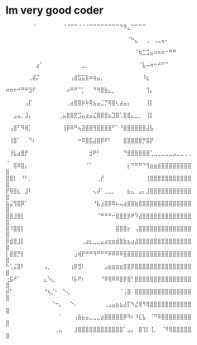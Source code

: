 # Im very good coder

⠀⠀⠀⠀⠀⠀⠀⠈⠀⠀⠀⠀⠀⠀⠀⠈⠈⠉⠉⠈⠈⠈⠉⠉⠉⠉⠉⠉⠉⠉⠙⠻⣄⠉⠉⠉⠉⠀⠀⠀⠀⠀⠀⠀⠀⠀⠀⠀⠀⠀
⠀⠀⠀⠀⠀⠀⠀⠀⠀⠀⠀⠀⠀⠀⠀⠀⠀⠀⠀⠀⠀⠀⠀⠀⠀⠀⠀⠀⠀⠀⠀⠀⠈⠓⣄⠀⠀⢀⠀⢀⣀⣤⠄⠀⠀⠀⠀⠀⠀⠀
⠀⠀⠀⠀⠀⠀⠀⠀⠀⠀⠀⠀⠀⠀⠀⠀⠀⠀⠀⠀⠀⠀⠀⠀⠀⠀⠀⠀⠀⠀⠀⠀⠀⠀⠈⢷⣉⣩⣤⠴⠶⠶⠒⠛⠛⠀⠀⠀⠀⠀
⠀⠀⠀⠀⠀⠀⠀⠀⣴⠁⠀⠀⠀⠀⠀⠀⠀⠀⠀⠀⣀⡀⠀⠀⠀⠀⠀⠀⠀⠀⠀⠀⠀⠀⠀⠈⣧⠤⠶⠒⠚⠋⠉⠀⠀⠀⠀⠀⠀⠀
⠀⠀⠀⠀⠀⠀⢀⣾⡍⠀⠀⠀⠀⠀⠀⠀⠀⢠⣾⣫⣭⣷⠶⢶⣤⡀⠀⠀⠀⠀⠀⠀⠀⠀⠀⠀⠸⣆⠀⠀⠀⠀⠀⠀⠀⠀⠀⠀⠀⠀
⠶⠶⠖⠚⠛⠛⣹⠏⠀⠀⠀⠀⠀⠀⠀⠀⠴⠛⠛⠉⡁⠀⠀⠙⠻⣿⣷⣄⡀⠀⠀⠀⠀⠀⠀⠀⠀⢹⡄⠀⠀⠀⠀⠀⠀⠀⠀⠀⠀⠀
⠀⠀⠀⠀⠀⢠⡏⠀⠀⠀⠀⠀⠀⠀⠀⠀⢀⣴⣿⣿⡷⠷⢿⣦⣤⣈⡙⢿⣿⢆⣴⣤⡄⠀⠀⠀⠀⢸⡇⠀⠀⠀⠀⠀⠀⠀⠀⠀⠀⠀
⠀⠀⣠⣤⡀⣸⡄⠀⠀⠀⠀⠀⠀⠀⢀⣤⣿⣿⣟⣩⣤⣴⣤⣌⣿⣿⣿⣦⣹⣿⢁⣿⣿⣄⣀⡀⠀⢸⡇⠀⠀⠀⠀⠀⠀⠀⠀⠀⠀⠀
⠀⢠⣿⠋⠻⢿⡁⠀⠀⠀⠀⠀⠀⠀⠀⢸⡿⠿⠛⢦⣽⣿⣿⢻⣿⣿⣿⣿⠋⠁⠘⣿⣿⣿⣿⣿⣿⣼⣧⠀⠀⠀⠀⠀⠀⠀⠀⠀⠀⠀
⠀⢸⣿⠁⠀⠀⠙⠆⠀⠀⠀⠀⠀⠀⠀⠀⠀⠀⠀⠒⠿⣿⣯⣼⣿⡿⠟⠃⠀⠀⠀⣿⣿⣿⣿⣿⡛⣿⡟⠀⠀⠀⠀⠀⠀⠀⠀⠀⠀⠀
⠀⢸⣧⣴⣿⡟⠀⠀⠀⠀⠀⠀⠀⠀⠀⠀⠀⠀⠀⠀⠀⠀⣺⠟⠃⠀⠀⠀⠀⠀⠀⠙⣿⣿⣿⣿⣿⣿⢁⣀⣀⣀⣀⣀⣠⣀⣀⢀⢀⢀
⠀⠀⢿⠿⣿⡄⠀⠀⠀⠀⠀⠀⠀⠀⠀⠀⠀⠀⠀⠀⠀⠈⠁⠀⠀⠀⠀⠀⠀⠀⠀⠀⡆⠙⠛⠛⠙⢻⣶⣶⣾⣿⣿⣿⣿⣿⣿⣿⣿⣿
⣿⣿⡇⠀⠘⠃⡀⠀⠀⠀⠀⠀⠀⠀⠀⠀⠀⠀⠀⠀⠀⠀⠀⠀⢀⡞⠀⠀⠀⠀⠀⠀⠀⠀⠀⠀⠀⢸⣿⣿⣿⣿⣿⣿⣿⣿⣿⣿⣿⣿
⡟⢿⣿⣆⠀⣸⠇⠀⠀⠀⠀⠀⠀⠀⠀⠀⠀⠀⠀⠀⠀⠀⠀⢄⡼⠁⢀⣀⡀⠀⠀⠀⣦⣄⠀⣠⡄⣸⣿⣿⣿⣿⣿⣿⣿⣿⣿⣿⣿⣿
⣷⣬⢻⣿⡿⠁⠀⠀⠀⠀⠀⠀⠀⠀⠀⠀⠀⠀⠀⠀⠀⠀⠀⠘⣧⣰⣿⡿⠿⠦⢤⣴⣿⣿⣷⣿⣿⣿⣿⣿⣿⣿⣿⣿⣿⣿⣿⣿⣿⣿
⣿⣿⣸⣿⡇⠀⠀⠀⠀⠀⠀⠀⠀⠀⠀⠀⠀⠀⠀⠀⠀⠀⠀⠀⠈⠛⠛⠛⠒⣿⣿⣿⡿⠟⠹⣼⣿⣿⣿⣿⣿⣿⣿⣿⣿⣿⣿⣿⣿⣿
⣿⠸⣿⣿⡇⠀⠀⠀⠀⠀⠀⠀⠀⠀⠀⠀⠀⠀⠀⠀⠀⠀⠀⠀⠀⠀⠀⠀⠀⣿⣿⣿⡖⠀⢠⣿⣿⣿⣿⣿⣿⣿⣿⣿⣿⣿⣿⣿⣿⣿
⡿⣾⣿⣸⡇⠀⠀⠀⠀⠀⠀⠀⠀⠀⠀⠀⠀⠀⠀⠀⢀⣴⣆⣀⣀⣤⣴⣶⣶⣾⣿⣷⣦⣴⣼⣿⣿⣿⣿⣿⣿⣿⣿⣿⣿⣿⣿⣿⣿⣿
⡇⣿⣿⡛⡇⠀⠀⠀⠀⠀⠀⠀⠀⠀⠀⠀⠀⠀⣠⢾⡟⠛⠛⠻⠛⠛⠛⠿⠿⠿⠿⣿⣿⣿⣿⣿⣿⣿⣿⣿⣿⣿⣿⣿⣿⣿⣿⣿⣿⣿
⠓⢁⣬⣿⠇⠀⠀⠀⠀⠀⢠⡀⠀⠀⠀⠀⠀⢰⡿⣻⠇⠀⠀⠀⠀⠀⣠⣶⣶⣶⣶⣿⣿⡿⣿⣿⣿⣿⣿⣿⣿⣿⣿⣿⣿⣿⣿⣿⣿⣿
⢐⣯⠞⠁⠀⠀⠀⠀⠀⠀⣄⠱⣄⠀⠀⠀⠀⠸⡧⠟⠆⠀⠀⠀⠀⠘⠿⢿⠿⠿⣿⡿⣿⠃⣿⣿⣿⣿⣿⣿⣿⣿⣿⣿⣿⣿⣿⣿⣿⣿
⡾⠃⠀⠀⠀⠀⠀⠀⠀⠀⠘⢦⡈⠂⠀⠑⢄⠀⠀⠀⠀⠀⠀⠀⠀⠀⠀⠀⠀⠀⠈⢠⣿⠀⣿⣿⣿⣿⣿⣿⣿⣿⣿⣿⣿⣿⣿⣿⣿⣿
⠀⠀⠀⠀⠀⠀⠀⠀⠀⠀⠀⠀⠈⠒⡄⠀⠀⠑⠄⠀⠀⠀⠀⠀⠀⠀⢀⣠⣤⣦⣦⣼⡏⠳⣜⢿⠻⢿⣿⣿⣿⣿⣿⣿⣿⣿⣿⣿⣿⣿
⠀⠀⠀⠀⠀⠀⠀⠀⠀⠀⠀⠀⠀⠀⠁⠀⠀⠀⢠⣷⣦⣤⣀⣀⣀⣴⣿⣿⣿⣿⣿⡿⠻⠆⠸⣎⣧⠀⠈⠙⠿⣿⣿⣿⣿⣿⣿⣿⣿⣿
⠀⠀⠀⠀⠀⠀⠀⠀⠀⠀⠀⠀⠀⢀⣄⠀⠀⠀⣸⣿⣿⣿⣿⣿⣿⣿⣿⣿⣿⣿⣿⠁⣠⡄⠀⣿⢹⡇⢸⡀⠀⠈⠻⢿⣿⣿⣿⣿⣿⣿
